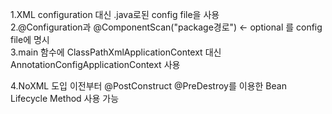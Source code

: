1.XML configuration 대신 .java로된 config file을 사용  
2.@Configuration과 @ComponentScan("package경로") <- optional 를 config file에 명시  
3.main 함수에 ClassPathXmlApplicationContext 대신 AnnotationConfigApplicationContext 사용
  
4.NoXML 도입 이전부터 @PostConstruct @PreDestroy를 이용한 Bean Lifecycle Method 사용 가능  

